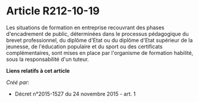 # Article R212-10-19

Les situations de formation en entreprise recouvrant des phases d'encadrement de public, déterminées dans le processus
pédagogique du brevet professionnel, du diplôme d'Etat ou du diplôme d'Etat supérieur de la jeunesse, de l'éducation
populaire et du sport ou des certificats complémentaires, sont mises en place par l'organisme de formation habilité, sous la
responsabilité d'un tuteur.

**Liens relatifs à cet article**

_Créé par_:

  - Décret n°2015-1527 du 24 novembre 2015 - art. 1

